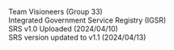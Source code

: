 Team Visioneers (Group 33)     
Integrated Government Service Registry (IGSR)  
SRS v1.0 Uploaded (2024/04/10)    
SRS version updated to v1.1  (2024/04/13)
